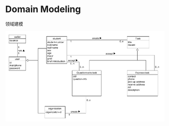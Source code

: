 # Domain Modeling
领域建模

![](https://github.com/LittleMiser/Dashboard/blob/master/images/domain.png?raw=true)

